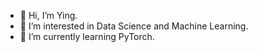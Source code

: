 - 👋 Hi, I’m Ying.
- 👀 I’m interested in Data Science and Machine Learning.
- 🌱 I’m currently learning PyTorch.
<!--- - 💞️ I’m looking to collaborate on ... --->
<!--- - 📫 How to reach me: ... --->

<!---
Ying-Ouyang/Ying-Ouyang is a ✨ special ✨ repository because its `README.md` (this file) appears on your GitHub profile.
You can click the Preview link to take a look at your changes.
--->
